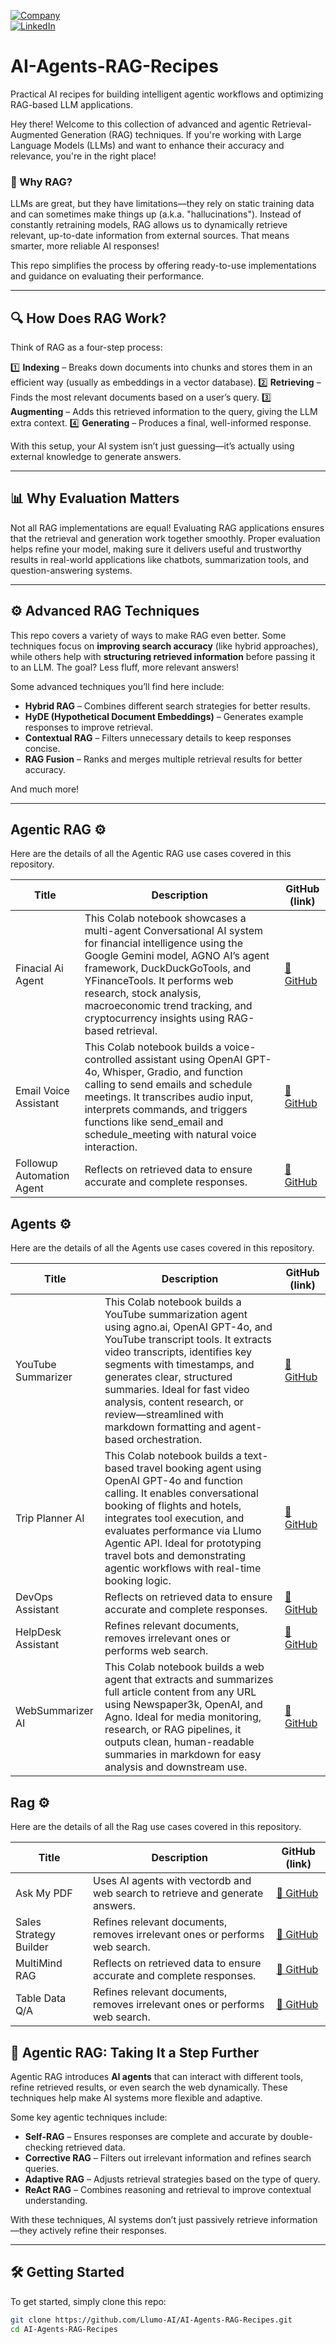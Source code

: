 [![Company](https://images.crunchbase.com/image/upload/c_lpad,h_200,w_450,f_auto,q_auto:eco,dpr_1/t1zjaxp5qqcypqkcgooi)](https://www.linkedin.com/company/llumoai)  
[![LinkedIn](https://img.shields.io/badge/LinkedIn-follow-blue)](https://www.linkedin.com/company/llumoai)

# AI-Agents-RAG-Recipes

Practical AI recipes for building intelligent agentic workflows and optimizing RAG-based LLM applications.

Hey there! Welcome to this collection of advanced and agentic Retrieval-Augmented Generation (RAG) techniques. If you're working with Large Language Models (LLMs) and want to enhance their accuracy and relevance, you're in the right place!

### 🌟 Why RAG?

LLMs are great, but they have limitations—they rely on static training data and can sometimes make things up (a.k.a. "hallucinations"). Instead of constantly retraining models, RAG allows us to dynamically retrieve relevant, up-to-date information from external sources. That means smarter, more reliable AI responses!

This repo simplifies the process by offering ready-to-use implementations and guidance on evaluating their performance.

---

## 🔍 How Does RAG Work?

Think of RAG as a four-step process:

1️⃣ **Indexing** – Breaks down documents into chunks and stores them in an efficient way (usually as embeddings in a vector database).
2️⃣ **Retrieving** – Finds the most relevant documents based on a user’s query.
3️⃣ **Augmenting** – Adds this retrieved information to the query, giving the LLM extra context.
4️⃣ **Generating** – Produces a final, well-informed response.

With this setup, your AI system isn’t just guessing—it’s actually using external knowledge to generate answers.

---

## 📊 Why Evaluation Matters

Not all RAG implementations are equal! Evaluating RAG applications ensures that the retrieval and generation work together smoothly. Proper evaluation helps refine your model, making sure it delivers useful and trustworthy results in real-world applications like chatbots, summarization tools, and question-answering systems.

---

## ⚙️ Advanced RAG Techniques

This repo covers a variety of ways to make RAG even better. Some techniques focus on **improving search accuracy** (like hybrid approaches), while others help with **structuring retrieved information** before passing it to an LLM. The goal? Less fluff, more relevant answers!

Some advanced techniques you’ll find here include:

- **Hybrid RAG** – Combines different search strategies for better results.
- **HyDE (Hypothetical Document Embeddings)** – Generates example responses to improve retrieval.
- **Contextual RAG** – Filters unnecessary details to keep responses concise.
- **RAG Fusion** – Ranks and merges multiple retrieval results for better accuracy.

And much more!

---
## Agentic RAG  ⚙️  
Here are the details of all the Agentic RAG use cases covered in this repository.

| Title            | Description                                                                 | GitHub (link) |
|------------------|-----------------------------------------------------------------------------|----------------|
| Finacial Ai Agent | This Colab notebook showcases a multi-agent Conversational AI system for financial intelligence using the Google Gemini model, AGNO AI’s agent framework, DuckDuckGoTools, and YFinanceTools. It performs web research, stock analysis, macroeconomic trend tracking, and cryptocurrency insights using RAG-based retrieval. | [🔗 GitHub](https://github.com/Llumo-AI/AI-Agents-RAG-Recipes/blob/main/Agentic-Rag/Financial_AI_Agents_RAG_AGNO.ipynb) |
| Email Voice Assistant    | This Colab notebook builds a voice-controlled assistant using OpenAI GPT-4o, Whisper, Gradio, and function calling to send emails and schedule meetings. It transcribes audio input, interprets commands, and triggers functions like send_email and schedule_meeting with natural voice interaction. | [🔗 GitHub](https://github.com/Llumo-AI/AI-Agents-RAG-Recipes/blob/main/Agentic-Rag/email_voice_assistant.ipynb) |
| Followup Automation Agent         | Reflects on retrieved data to ensure accurate and complete responses.       | [🔗 GitHub](https://github.com/Llumo-AI/AI-Agents-RAG-Recipes/blob/main/Agentic-Rag/followup_automation_agent.ipynb) |

## Agents  ⚙️  
Here are the details of all the Agents use cases covered in this repository.

| Title            | Description                                                                 | GitHub (link) |
|------------------|-----------------------------------------------------------------------------|----------------|
| YouTube Summarizer | This Colab notebook builds a YouTube summarization agent using agno.ai, OpenAI GPT-4o, and YouTube transcript tools. It extracts video transcripts, identifies key segments with timestamps, and generates clear, structured summaries. Ideal for fast video analysis, content research, or review—streamlined with markdown formatting and agent-based orchestration. | [🔗 GitHub](https://github.com/Llumo-AI/AI-Agents-RAG-Recipes/blob/main/Agents/YouTube_Summarizer_Agno.ipynb) |
| Trip Planner AI  | This Colab notebook builds a text-based travel booking agent using OpenAI GPT-4o and function calling. It enables conversational booking of flights and hotels, integrates tool execution, and evaluates performance via Llumo Agentic API. Ideal for prototyping travel bots and demonstrating agentic workflows with real-time booking logic. | [🔗 GitHub](https://github.com/Llumo-AI/AI-Agents-RAG-Recipes/blob/main/Agents/Text_Based_Travel_Booking_Agent.ipynb) |
| DevOps Assistant | Reflects on retrieved data to ensure accurate and complete responses.       | [🔗 GitHub](https://github.com/Llumo-AI/AI-Agents-RAG-Recipes/blob/main/Agents/DevOps_Command_Assistant.ipynb) |
| HelpDesk Assistant | Refines relevant documents, removes irrelevant ones or performs web search. | [🔗 GitHub](https://github.com/Llumo-AI/AI-Agents-RAG-Recipes/blob/main/Agents/Customer_Support_Conversation_Agent.ipynb) |
| WebSummarizer AI |  This Colab notebook builds a web agent that extracts and summarizes full article content from any URL using Newspaper3k, OpenAI, and Agno. Ideal for media monitoring, research, or RAG pipelines, it outputs clean, human-readable summaries in markdown for easy analysis and downstream use.   | [🔗 GitHub](https://github.com/Llumo-AI/AI-Agents-RAG-Recipes/blob/main/Agents/Autonomous_Web_Crawling_%26_Content_Summarization_Agent.ipynb) |


## Rag  ⚙️  
Here are the details of all the Rag use cases covered in this repository.

| Title            | Description                                                                 | GitHub (link) |
|------------------|-----------------------------------------------------------------------------|----------------|
| Ask My PDF | Uses AI agents with vectordb and web search to retrieve and generate answers. | [🔗 GitHub](https://github.com/Llumo-AI/AI-Agents-RAG-Recipes/blob/main/RAG/Chat_with_pdf.ipynb) |
| Sales Strategy Builder  | Refines relevant documents, removes irrelevant ones or performs web search. | [🔗 GitHub](https://github.com/Llumo-AI/AI-Agents-RAG-Recipes/blob/main/RAG/Sales_Strategy_Builder.ipynb) |
| MultiMind RAG | Reflects on retrieved data to ensure accurate and complete responses.       | [🔗 GitHub](https://github.com/Llumo-AI/AI-Agents-RAG-Recipes/blob/main/RAG/multi_source_helpdesk_faq_bot.ipynb) |
| Table Data Q/A | Refines relevant documents, removes irrelevant ones or performs web search. | [🔗 GitHub](https://github.com/Llumo-AI/AI-Agents-RAG-Recipes/blob/main/RAG/table_data_qa.ipynb) |






## 🤖 Agentic RAG: Taking It a Step Further

Agentic RAG introduces **AI agents** that can interact with different tools, refine retrieved results, or even search the web dynamically. These techniques help make AI systems more flexible and adaptive.

Some key agentic techniques include:

- **Self-RAG** – Ensures responses are complete and accurate by double-checking retrieved data.
- **Corrective RAG** – Filters out irrelevant information and refines search queries.
- **Adaptive RAG** – Adjusts retrieval strategies based on the type of query.
- **ReAct RAG** – Combines reasoning and retrieval to improve contextual understanding.

With these techniques, AI systems don’t just passively retrieve information—they actively refine their responses.

---

## 🛠️ Getting Started

To get started, simply clone this repo:

```bash
git clone https://github.com/Llumo-AI/AI-Agents-RAG-Recipes.git
cd AI-Agents-RAG-Recipes
```
